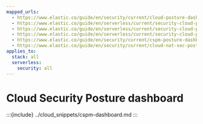 ```yaml
---
mapped_urls:
  - https://www.elastic.co/guide/en/security/current/cloud-posture-dashboard.html
  - https://www.elastic.co/guide/en/serverless/current/security-cloud-posture-dashboard-dash.html
  - https://www.elastic.co/guide/en/serverless/current/security-cloud-posture-dashboard-dash-cspm.html
  - https://www.elastic.co/guide/en/serverless/current/security-cloud-posture-dashboard-dash-kspm.html
  - https://www.elastic.co/guide/en/security/current/cspm-posture-dashboard.html
  - https://www.elastic.co/guide/en/security/current/cloud-nat-sec-posture-dashboard.html
applies_to:
  stack: all
  serverless:
    security: all
---
```


# Cloud Security Posture dashboard


:::{include} ../cloud_snippets/cspm-dashboard.md
:::
